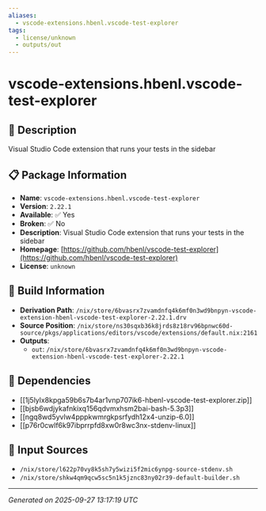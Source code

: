 ```yaml
---
aliases:
  - vscode-extensions.hbenl.vscode-test-explorer
tags:
  - license/unknown
  - outputs/out
---
```


# vscode-extensions.hbenl.vscode-test-explorer

## 📝 Description

Visual Studio Code extension that runs your tests in the sidebar

## 📋 Package Information

- **Name**: `vscode-extensions.hbenl.vscode-test-explorer`
- **Version**: `2.22.1`
- **Available**: ✅ Yes
- **Broken**: ✅ No
- **Description**: Visual Studio Code extension that runs your tests in the sidebar
- **Homepage**: [https://github.com/hbenl/vscode-test-explorer](https://github.com/hbenl/vscode-test-explorer)
- **License**: `unknown`

## 🔧 Build Information

- **Derivation Path**: `/nix/store/6bvasrx7zvamdnfq4k6mf0n3wd9bnpyn-vscode-extension-hbenl-vscode-test-explorer-2.22.1.drv`
- **Source Position**: `/nix/store/ns30sqxb36k8jrds8z18rv96bpnwc60d-source/pkgs/applications/editors/vscode/extensions/default.nix:2161`
- **Outputs**:
  - `out`:  `/nix/store/6bvasrx7zvamdnfq4k6mf0n3wd9bnpyn-vscode-extension-hbenl-vscode-test-explorer-2.22.1`

## 🔗 Dependencies

- [[1j5lylx8kpga59b6s7b4ar1vnp707ik6-hbenl-vscode-test-explorer.zip]]
- [[bjsb6wdjykafnkixq156qdvmxhsm2bai-bash-5.3p3]]
- [[ngq8wd5yvlw4pppkwmrgkpsrfydh12x4-unzip-6.0]]
- [[p76r0cwlf6k97ibprrpfd8xw0r8wc3nx-stdenv-linux]]

## 📁 Input Sources

- `/nix/store/l622p70vy8k5sh7y5wizi5f2mic6ynpg-source-stdenv.sh`
- `/nix/store/shkw4qm9qcw5sc5n1k5jznc83ny02r39-default-builder.sh`

---
*Generated on 2025-09-27 13:17:19 UTC*
